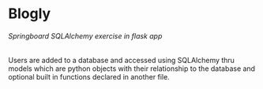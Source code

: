 # Blogly
###### Springboard SQLAlchemy exercise in flask app
Users are added to a database and accessed using SQLAlchemy thru models which are python objects with their relationship to the database and optional built in functions declared in another file.